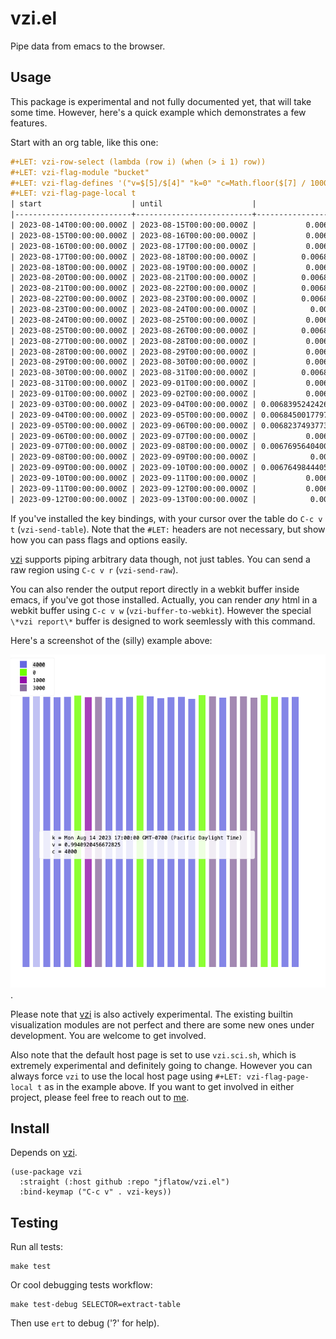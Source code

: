 # vzi.el

Pipe data from emacs to the browser.

## Usage

This package is experimental and not fully documented yet, that will take some time.
However, here's a quick example which demonstrates a few features.

Start with an org table, like this one:

```org
#+LET: vzi-row-select (lambda (row i) (when (> i 1) row))
#+LET: vzi-flag-module "bucket"
#+LET: vzi-flag-defines '("v=$[5]/$[4]" "k=0" "c=Math.floor($[7] / 1000) * 1000")
#+LET: vzi-flag-page-local t
| start                    | until                    |                open |               close |                high |                 low | number | volume | weighted |
|--------------------------+--------------------------+---------------------+---------------------+---------------------+---------------------+--------+--------+----------|
| 2023-08-14T00:00:00.000Z | 2023-08-15T00:00:00.000Z |           0.0069036 |          0.00687578 |          0.00690989 |           0.0068625 |      1 |   4590 |   0.0069 |
| 2023-08-15T00:00:00.000Z | 2023-08-16T00:00:00.000Z |           0.0068748 |           0.0068661 |          0.00689071 |             0.00685 |      1 |   4589 |   0.0069 |
| 2023-08-16T00:00:00.000Z | 2023-08-17T00:00:00.000Z |           0.0068663 |           0.0068326 |          0.00688127 |           0.0068293 |      1 |   4589 |   0.0069 |
| 2023-08-17T00:00:00.000Z | 2023-08-18T00:00:00.000Z |          0.00683326 |            0.006861 |           0.0068686 |             0.00681 |      1 |   4588 |   0.0068 |
| 2023-08-18T00:00:00.000Z | 2023-08-19T00:00:00.000Z |           0.0068629 |          0.00687711 |          0.00689879 |             0.00685 |      1 |   4092 |   0.0069 |
| 2023-08-20T00:00:00.000Z | 2023-08-21T00:00:00.000Z |          0.00688231 |          0.00688094 |          0.00688625 |             0.00687 |      1 |    179 |   0.0069 |
| 2023-08-21T00:00:00.000Z | 2023-08-22T00:00:00.000Z |          0.00688103 |          0.00683737 |          0.00688905 |             0.00683 |      1 |   1793 |   0.0069 |
| 2023-08-22T00:00:00.000Z | 2023-08-23T00:00:00.000Z |          0.00683625 |          0.00685895 |          0.00687238 |             0.00682 |      1 |   3643 |   0.0069 |
| 2023-08-23T00:00:00.000Z | 2023-08-24T00:00:00.000Z |            0.006858 |             0.00691 |          0.00691726 |             0.00685 |      1 |   4576 |   0.0069 |
| 2023-08-24T00:00:00.000Z | 2023-08-25T00:00:00.000Z |           0.0069096 |           0.0068451 |          0.00691448 |             0.00684 |      1 |   4571 |   0.0069 |
| 2023-08-25T00:00:00.000Z | 2023-08-26T00:00:00.000Z |          0.00684678 |          0.00682874 |           0.0068594 |             0.00681 |      1 |   4032 |   0.0068 |
| 2023-08-27T00:00:00.000Z | 2023-08-28T00:00:00.000Z |           0.0068144 |          0.00682361 |          0.00682948 |             0.00681 |      1 |    584 |   0.0068 |
| 2023-08-28T00:00:00.000Z | 2023-08-29T00:00:00.000Z |           0.0068225 |           0.0068266 |          0.00683602 |              0.0068 |      1 |   4552 |   0.0068 |
| 2023-08-29T00:00:00.000Z | 2023-08-30T00:00:00.000Z |           0.0068267 |           0.0068492 |          0.00686394 |             0.00678 |      1 |   4552 |   0.0068 |
| 2023-08-30T00:00:00.000Z | 2023-08-31T00:00:00.000Z |          0.00684889 |           0.0068441 |           0.0068695 |             0.00681 |      1 |   4073 |   0.0068 |
| 2023-08-31T00:00:00.000Z | 2023-09-01T00:00:00.000Z |           0.0068443 |          0.00687384 |          0.00687947 |             0.00683 |      1 |   4342 |   0.0069 |
| 2023-09-01T00:00:00.000Z | 2023-09-02T00:00:00.000Z |           0.0068723 | 0.00683952424269368 |           0.0069212 |             0.00682 |      1 |   4065 |   0.0069 |
| 2023-09-03T00:00:00.000Z | 2023-09-04T00:00:00.000Z | 0.00683952424269368 | 0.00683952424269368 | 0.00683952424269368 | 0.00683952424269368 |      1 |      1 |   0.0068 |
| 2023-09-04T00:00:00.000Z | 2023-09-05T00:00:00.000Z | 0.00684500177970046 |            0.006823 | 0.00684523605796546 |             0.00681 |      1 |   3725 |   0.0068 |
| 2023-09-05T00:00:00.000Z | 2023-09-06T00:00:00.000Z | 0.00682374937733287 |           0.0067804 | 0.00682584538095043 |             0.00676 |      1 |   4479 |   0.0068 |
| 2023-09-06T00:00:00.000Z | 2023-09-07T00:00:00.000Z |           0.0067807 |           0.0067687 | 0.00679643323183993 |           0.0067647 |      1 |   3969 |   0.0068 |
| 2023-09-07T00:00:00.000Z | 2023-09-08T00:00:00.000Z | 0.00676956404007582 |           0.0067865 | 0.00680050051683804 |             0.00676 |      1 |   3823 |   0.0068 |
| 2023-09-08T00:00:00.000Z | 2023-09-09T00:00:00.000Z |            0.006787 | 0.00676498444053579 | 0.00681867772201615 |             0.00675 |      1 |   3713 |   0.0068 |
| 2023-09-09T00:00:00.000Z | 2023-09-10T00:00:00.000Z | 0.00676498444053579 | 0.00676498444053579 | 0.00676498444053579 | 0.00676498444053579 |      1 |      1 |   0.0068 |
| 2023-09-10T00:00:00.000Z | 2023-09-11T00:00:00.000Z |           0.0067995 | 0.00679675658775632 | 0.00681719022687609 | 0.00676498444053579 |      1 |    878 |   0.0068 |
| 2023-09-11T00:00:00.000Z | 2023-09-12T00:00:00.000Z |           0.0067957 |           0.0068169 | 0.00685316410586768 |           0.0067957 |      1 |   4543 |   0.0068 |
| 2023-09-12T00:00:00.000Z | 2023-09-13T00:00:00.000Z |            0.006817 |            0.006794 | 0.00682733665597051 |             0.00678 |      1 |   4542 |   0.0068 |
```

If you've installed the key bindings, with your cursor over the table do `C-c v t` (`vzi-send-table`).
Note that the `#LET:` headers are not necessary, but show how you can pass flags and options easily.

[vzi](https://github.com/jflatow/vzi) supports piping arbitrary data though, not just tables.
You can send a raw region using `C-c v r` (`vzi-send-raw`).

You can also render the output report directly in a webkit buffer inside emacs, if you've got those installed.
Actually, you can render *any* html in a webkit buffer using `C-c v w` (`vzi-buffer-to-webkit`).
However the special `\*vzi report\*` buffer is designed to work seemlessly with this command.

Here's a screenshot of the (silly) example above:

![simple table bucket example](i/example.png).

Please note that [vzi](https://github.com/jflatow/vzi) is also actively experimental.
The existing builtin visualization modules are not perfect and there are some new ones under development.
You are welcome to get involved.

Also note that the default host page is set to use `vzi.sci.sh`, which is extremely experimental and definitely going to change.
However you can always force `vzi` to use the local host page using `#+LET: vzi-flag-page-local t` as in the example above.
If you want to get involved in either project, please feel free to reach out to [me](https://twitter.com/jmflatow).

## Install

Depends on [vzi](https://github.com/jflatow/vzi).

```elisp
(use-package vzi
  :straight (:host github :repo "jflatow/vzi.el")
  :bind-keymap ("C-c v" . vzi-keys))
```

## Testing

Run all tests:

```
make test
```

Or cool debugging tests workflow:

```
make test-debug SELECTOR=extract-table
```

Then use `ert` to debug ('?' for help).
